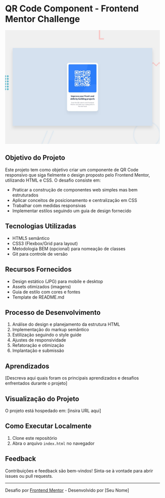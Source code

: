 # QR Code Component - Frontend Mentor Challenge

![Design preview for the QR code component coding challenge](./preview.jpg)

## Objetivo do Projeto

Este projeto tem como objetivo criar um componente de QR Code responsivo que siga fielmente o design proposto pelo Frontend Mentor, utilizando HTML e CSS. O desafio consiste em:

- Praticar a construção de componentes web simples mas bem estruturados
- Aplicar conceitos de posicionamento e centralização em CSS
- Trabalhar com medidas responsivas
- Implementar estilos seguindo um guia de design fornecido

## Tecnologias Utilizadas

- HTML5 semântico
- CSS3 (Flexbox/Grid para layout)
- Metodologia BEM (opcional) para nomeação de classes
- Git para controle de versão

## Recursos Fornecidos

- Design estático (JPG) para mobile e desktop
- Assets otimizados (imagens)
- Guia de estilo com cores e fontes
- Template de README.md

## Processo de Desenvolvimento

1. Análise do design e planejamento da estrutura HTML
2. Implementação do markup semântico
3. Estilização seguindo o style guide
4. Ajustes de responsividade
5. Refatoração e otimização
6. Implantação e submissão

## Aprendizados

[Descreva aqui quais foram os principais aprendizados e desafios enfrentados durante o projeto]

## Visualização do Projeto

O projeto está hospedado em: [insira URL aqui]

## Como Executar Localmente

1. Clone este repositório
2. Abra o arquivo `index.html` no navegador

## Feedback

Contribuições e feedback são bem-vindos! Sinta-se à vontade para abrir issues ou pull requests.

---

Desafio por [Frontend Mentor](https://www.frontendmentor.io) - Desenvolvido por [Seu Nome]